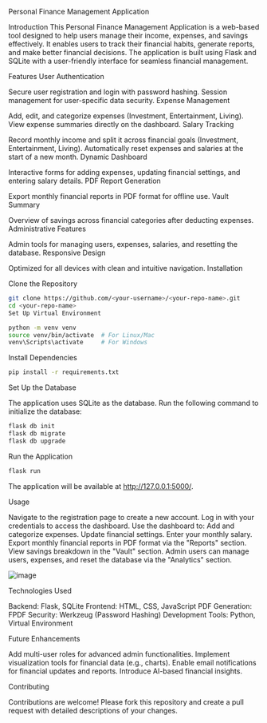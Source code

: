 Personal Finance Management Application

Introduction
This Personal Finance Management Application is a web-based tool designed to help users manage their income, expenses, and savings effectively. It enables users to track their financial habits, generate reports, and make better financial decisions. The application is built using Flask and SQLite with a user-friendly interface for seamless financial management.

Features
User Authentication

Secure user registration and login with password hashing.
Session management for user-specific data security.
Expense Management

Add, edit, and categorize expenses (Investment, Entertainment, Living).
View expense summaries directly on the dashboard.
Salary Tracking

Record monthly income and split it across financial goals (Investment, Entertainment, Living).
Automatically reset expenses and salaries at the start of a new month.
Dynamic Dashboard

Interactive forms for adding expenses, updating financial settings, and entering salary details.
PDF Report Generation

Export monthly financial reports in PDF format for offline use.
Vault Summary

Overview of savings across financial categories after deducting expenses.
Administrative Features

Admin tools for managing users, expenses, salaries, and resetting the database.
Responsive Design

Optimized for all devices with clean and intuitive navigation.
Installation


Clone the Repository

```bash
git clone https://github.com/<your-username>/<your-repo-name>.git
cd <your-repo-name>
Set Up Virtual Environment

python -m venv venv
source venv/bin/activate  # For Linux/Mac
venv\Scripts\activate     # For Windows

```
Install Dependencies

```bash
pip install -r requirements.txt

```
Set Up the Database

The application uses SQLite as the database.
Run the following command to initialize the database:

```bash
flask db init
flask db migrate
flask db upgrade

```
Run the Application

```bash
flask run
```
The application will be available at http://127.0.0.1:5000/.

Usage

Navigate to the registration page to create a new account.
Log in with your credentials to access the dashboard.
Use the dashboard to:
Add and categorize expenses.
Update financial settings.
Enter your monthly salary.
Export monthly financial reports in PDF format via the "Reports" section.
View savings breakdown in the "Vault" section.
Admin users can manage users, expenses, and reset the database via the "Analytics" section.


![image](https://github.com/user-attachments/assets/8807b0be-b58d-4386-a7aa-4099b6ecaf81)


Technologies Used

Backend: Flask, SQLite
Frontend: HTML, CSS, JavaScript
PDF Generation: FPDF
Security: Werkzeug (Password Hashing)
Development Tools: Python, Virtual Environment

Future Enhancements

Add multi-user roles for advanced admin functionalities.
Implement visualization tools for financial data (e.g., charts).
Enable email notifications for financial updates and reports.
Introduce AI-based financial insights.

Contributing

Contributions are welcome! Please fork this repository and create a pull request with detailed descriptions of your changes.
